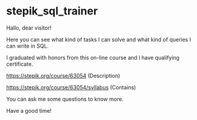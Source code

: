 # stepik_sql_trainer
Hallo, dear visitor!

Here you can see what kind of tasks I can solve and what kind of queries I can write in SQL.

I graduated with honors from this on-line course and I have qualifying certificate.

https://stepik.org/course/63054 (Description)

https://stepik.org/course/63054/syllabus (Contains)

You can ask me some questions to know more.

Have a good time!

